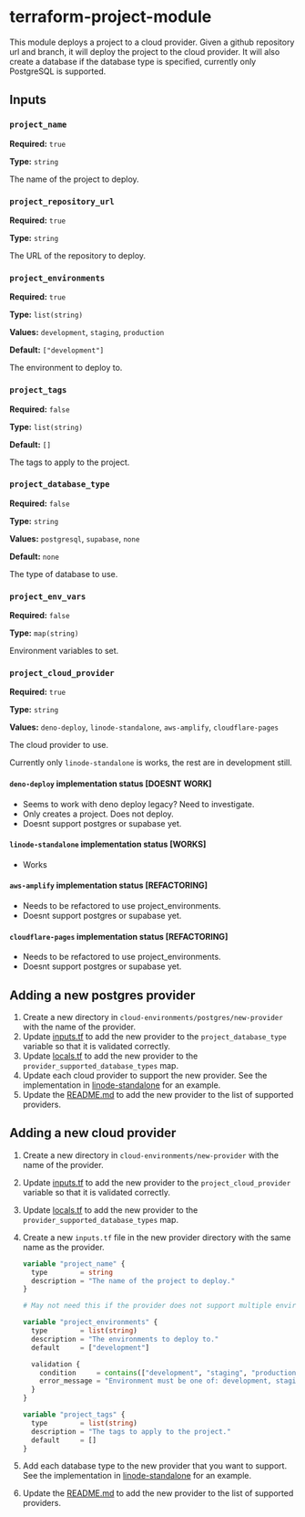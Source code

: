 # terraform-project-module

This module deploys a project to a cloud provider. Given a github repository url and branch, it will deploy the project to the cloud provider. It will also create a database if the database type is specified, currently only PostgreSQL is supported.

## Inputs

### `project_name`

**Required:** `true`

**Type:** `string`

The name of the project to deploy.

### `project_repository_url`

**Required:** `true`

**Type:** `string`

The URL of the repository to deploy.

### `project_environments`

**Required:** `true`

**Type:** `list(string)`

**Values:** `development`, `staging`, `production`

**Default:** `["development"]`

The environment to deploy to.

### `project_tags`

**Required:** `false`

**Type:** `list(string)`

**Default:** `[]`

The tags to apply to the project.

### `project_database_type`

**Required:** `false`

**Type:** `string`

**Values:** `postgresql`, `supabase`, `none`

**Default:** `none`

The type of database to use.

### `project_env_vars`

**Required:** `false`

**Type:** `map(string)`

Environment variables to set.

### `project_cloud_provider`

**Required:** `true`

**Type:** `string`

**Values:** `deno-deploy`, `linode-standalone`, `aws-amplify`, `cloudflare-pages`

The cloud provider to use.

Currently only `linode-standalone` is works, the rest are in development still.

#### `deno-deploy` implementation status [DOESNT WORK]

- Seems to work with deno deploy legacy? Need to investigate.
- Only creates a project. Does not deploy.
- Doesnt support postgres or supabase yet.

#### `linode-standalone` implementation status [WORKS]

- Works

#### `aws-amplify` implementation status [REFACTORING]

- Needs to be refactored to use project_environments.
- Doesnt support postgres or supabase yet.

#### `cloudflare-pages` implementation status [REFACTORING]

- Needs to be refactored to use project_environments.
- Doesnt support postgres or supabase yet.

## Adding a new postgres provider

1. Create a new directory in `cloud-environments/postgres/new-provider` with the name of the provider.
2. Update [inputs.tf](./inputs.tf) to add the new provider to the `project_database_type` variable so that it is validated correctly.
3. Update [locals.tf](./locals.tf) to add the new provider to the `provider_supported_database_types` map.
4. Update each cloud provider to support the new provider. See the implementation in [linode-standalone](../../cloud-environments/nuxt/linode-standalone/database.tf) for an example.
5. Update the [README.md](./README.md) to add the new provider to the list of supported providers.

## Adding a new cloud provider

1. Create a new directory in `cloud-environments/new-provider` with the name of the provider.
2. Update [inputs.tf](./inputs.tf) to add the new provider to the `project_cloud_provider` variable so that it is validated correctly.
3. Update [locals.tf](./locals.tf) to add the new provider to the `provider_supported_database_types` map.
4. Create a new `inputs.tf` file in the new provider directory with the same name as the provider.

   ```terraform
   variable "project_name" {
     type        = string
     description = "The name of the project to deploy."
   }

   # May not need this if the provider does not support multiple environments (see [linode's postgres](../../cloud-environments//postgres//linode/database.tf) and its usage in [linode-standalone](../../cloud-environments/nuxt/linode-standalone/database.tf) for an example).
   
   variable "project_environments" {
     type        = list(string)
     description = "The environments to deploy to."
     default     = ["development"]

     validation {
       condition     = contains(["development", "staging", "production"], var.project_environment)
       error_message = "Environment must be one of: development, staging, production."
     }
   }

   variable "project_tags" {
     type        = list(string)
     description = "The tags to apply to the project."
     default     = []
   }
   ```

5. Add each database type to the new provider that you want to support. See the implementation in [linode-standalone](../../cloud-environments/nuxt/linode-standalone/database.tf) for an example.
6. Update the [README.md](./README.md) to add the new provider to the list of supported providers.
